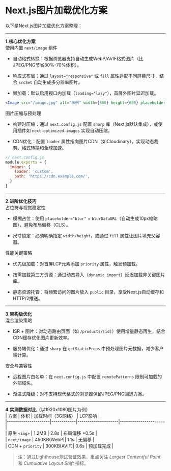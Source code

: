 # Next.js图片加载优化方案
以下是Next.js图片加载优化方案整理：

---

**1.核心优化方案**  
使用内置 `next/image` 组件  
- 自动格式转换：根据浏览器支持自动生成WebP/AVIF格式图片（比JPEG/PNG节省30%-70%体积）。  

- 响应式布局：通过 `layout="responsive"` 或 `fill` 属性适配不同屏幕尺寸，结合 `srcSet` 自动生成多分辨率图片。  

- 懒加载：默认启用视口内加载（`loading="lazy"`），首屏外图片延迟加载。  

```jsx
<Image src="/image.jpg" alt="示例" width={800} height={600} placeholder="blur" />
```

图片压缩与预处理  
- 构建时压缩：通过 `next.config.js` 配置 `sharp` 库（Next.js默认集成），或使用插件如 `next-optimized-images` 实现自动压缩。  

- CDN优化：配置 `loader` 属性指向图片CDN（如Cloudinary），实现动态裁剪、格式转换和全球加速。  

```js
// next.config.js
module.exports = {
  images: {
    loader: 'custom',
    path: 'https://cdn.example.com/',
  }
}
```

---

**2.进阶优化技巧**  
占位符与视觉稳定性  
- 模糊占位：使用 `placeholder="blur"` + `blurDataURL`（自动生成10px缩略图），避免布局偏移（CLS）。  

- 尺寸锁定：必须明确指定 `width/height`，或通过 `fill` 属性让图片填充父容器。  


性能关键策略  
- 优先级加载：对首屏LCP元素添加 `priority` 属性，触发预加载。  

- 按需加载第三方资源：通过动态导入（`dynamic import`）延迟加载非关键图片库。  

- 静态资源托管：将频繁访问的图片放入 `public` 目录，享受Next.js自动缓存和HTTP/2推送。  


---

**3.架构级优化**  
混合渲染策略  
- ISR + 图片：对动态路由页面（如 `/products/[id]`）使用增量静态再生，结合CDN缓存优化图片更新效率。  

- 服务端优化：通过 `sharp` 在 `getStaticProps` 中预处理图片元数据，减少客户端计算。  


安全与兼容性  
- 远程图片白名单：在 `next.config.js` 中配置 `remotePatterns` 限制可加载的外部域名。  

- 渐进式降级：对不支持现代格式的浏览器保留JPEG/PNG回退方案。  


---

**4.实测数据对比**（以1920x1080图片为例）  
| 方案                | 体积       | 加载时间（3G网络） | LCP影响              |  
|---------------------|------------|--------------------|----------------------|  
| 原生 `<img>`        | 1.2MB      | 2.8s               | 布局偏移 +0.5s       |  
| `next/image`        | 450KB(WebP)| 1.1s               | 无偏移               |  
| CDN + `priority`    | 300KB(AVIF)| 0.6s               | 预加载完成           |  

> 注：通过Lighthouse测试验证效果，重点关注 _Largest Contentful Paint_ 和 _Cumulative Layout Shift_ 指标。
